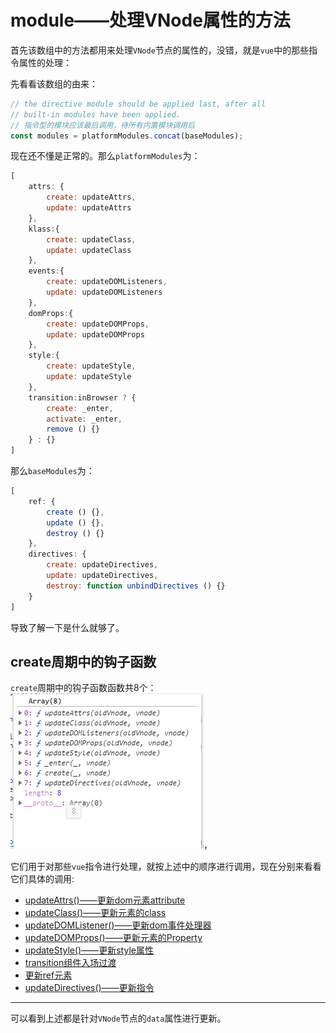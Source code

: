 # module——处理VNode属性的方法

首先该数组中的方法都用来处理`VNode`节点的属性的，没错，就是`vue`中的那些指令属性的处理：

先看看该数组的由来：

```js
// the directive module should be applied last, after all
// built-in modules have been applied.
// 指令型的模块应该最后调用，待所有内置模块调用后
const modules = platformModules.concat(baseModules);
```

现在还不懂是正常的。那么`platformModules`为：

```js
[
    attrs: {
        create: updateAttrs,
        update: updateAttrs
    },
    klass:{
        create: updateClass,
        update: updateClass
    },
    events:{
        create: updateDOMListeners,
        update: updateDOMListeners
    },
    domProps:{
        create: updateDOMProps,
        update: updateDOMProps
    },
    style:{
        create: updateStyle,
        update: updateStyle
    },
    transition:inBrowser ? {
        create: _enter,
        activate: _enter,
        remove () {}
    } : {}
]
```

那么`baseModules`为：

```js
[
    ref: {
        create () {},
        update () {},
        destroy () {}
    },
    directives: {
        create: updateDirectives,
        update: updateDirectives,
        destroy: function unbindDirectives () {}
    }
]
```

导致了解一下是什么就够了。

## create周期中的钩子函数

`create`周期中的钩子函数函数共8个：
![create周期的钩子函数](./imgs/create&#32;hooks.png)，

它们用于对那些`vue`指令进行处理，就按上述中的顺序进行调用，现在分别来看看它们具体的调用:

- [updateAttrs()——更新dom元素attribute](./更新元素Attribute/README.md#updateattrs%e6%9b%b4%e6%96%b0dom%e5%85%83%e7%b4%a0attribute)
- [updateClass()——更新元素的class](./更新元素Class/README.md)
- [updateDOMListener()——更新dom事件处理器](./更新事件处理器/README.md)
- [updateDOMProps()——更新元素的Property](./更新元素Property/README.md)
- [updateStyle()——更新style属性](./更新元素Style/README.md)
- [transition组件入场过渡](./transition组件/入场过渡/README.md)
- [更新ref元素](./更新ref/README.md)
- [updateDirectives()——更新指令](./更新指令/README.md)

____
可以看到上述都是针对`VNode`节点的`data`属性进行更新。
